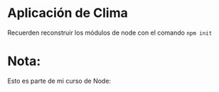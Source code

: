 # Aplicación de Clima

Recuerden reconstruir los módulos de node con el comando
```npm init```

# Nota:
Esto es parte de mi curso de Node:
